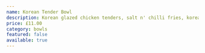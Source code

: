 ```yaml
---
name: Korean Tender Bowl
description: Korean glazed chicken tenders, salt n' chilli fries, korean slaw, sesame seeds
price: £11.00
category: bowls
featured: false
available: true
---
```

